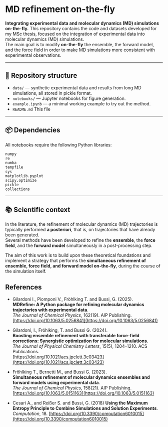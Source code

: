 # MD refinement on-the-fly
**Integrating experimental data and molecular dynamics (MD) simulations on-the-fly.**
This repository contains the code and datasets developed for my MSc thesis, focused on the integration of experimental data into molecular dynamics (MD) simulations.  
The main goal is to modify **on-the-fly** the ensemble, the forward model, and the force field in order to make MD simulations more consistent with experimental observations.

---

## 📁 Repository structure
- `data/` — synthetic experimental data and results from long MD simulations, all stored in pickle format.
- `notebooks/` — Jupyter notebooks for figure generation.
- `example.ipynb` — a minimal working example to try out the method.
- `README.md` This file

---

## 📦 Dependencies

All notebooks require the following Python libraries:

```
numpy
re
numba
tempfile
sys
matplotlib.pyplot
scipy.optimize
pickle
collections

```

---
## 📚 Scientific context
In the literature, the refinement of molecular dynamics (MD) trajectories is typically performed **a posteriori**, that is, on trajectories that have already been generated.  
Several methods have been developed to refine the **ensemble**, the **force field**, and the **forward model** simultaneously in a post-processing step.  

The aim of this work is to build upon these theoretical foundations and implement a strategy that performs the **simultaneous refinement of ensemble, force field, and forward model on-the-fly**, during the course of the simulation itself.

## References
- Gilardoni I., Piomponi V., Fröhlking T. and Bussi, G. (2025).  
  **MDRefine: A Python package for refining molecular dynamics trajectories with experimental data**.  
  *The Journal of Chemical Physics*, 162(19). AIP Publishing.  
  [https://doi.org/10.1063/5.0256841](https://doi.org/10.1063/5.0256841)

- Gilardoni, I., Fröhlking, T. and Bussi G. (2024).  
  **Boosting ensemble refinement with transferable force-field corrections: Synergistic optimization for molecular simulations**.  
  *The Journal of Physical Chemistry Letters*, 15(5), 1204–1210. ACS Publications.  
  [https://doi.org/10.1021/acs.jpclett.3c03423](https://doi.org/10.1021/acs.jpclett.3c03423)

- Fröhlking T., Bernetti M., and Bussi G. (2023).  
  **Simultaneous refinement of molecular dynamics ensembles and forward models using experimental data**.  
  *The Journal of Chemical Physics*, 158(21). AIP Publishing.  
  [https://doi.org/10.1063/5.0151163](https://doi.org/10.1063/5.0151163)

- Cesari A., and Reißer S. and Bussi, G. (2018)
  **Using the Maximum Entropy Principle to Combine Simulations and Solution Experiments**.
  *Computation*, 18.
  [https://doi.org/10.3390/computation6010015](https://doi.org/10.3390/computation6010015)

  
